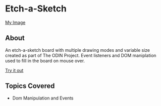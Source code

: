 # Etch-a-Sketch

[My Image](UI.png)

## About

An etch-a-sketch board with multiple drawing modes and variable size created as part of The ODIN Project. Event listeners and DOM maniplation used to fill in the board on mouse over.

[Try it out](https://pbrebner.github.io/etch-a-sketch/)

## Topics Covered

-   Dom Manipulation and Events

